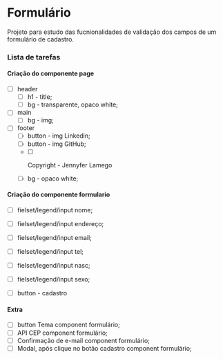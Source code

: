# Formulário

Projeto para estudo das fucnionalidades de validação dos campos de um formulário de cadastro. 

### Lista de tarefas

#### Criação do componente page
  - [ ] header 
      - [ ] h1 - title;
      - [ ] bg - transparente, opaco white;
  - [ ] main 
      - [ ] bg - img;
  - [ ] footer 
      - [ ] button - img Linkedin;
      - [ ] button - img GitHub;
      - [ ] <p> Copyright - Jennyfer Lamego</p>
      - [ ] bg - opaco white;

#### Criação do componente formulario
  - [ ] fielset/legend/input nome;
  - [ ] fielset/legend/input endereço;
  - [ ] fielset/legend/input email;
  - [ ] fielset/legend/input tel;
  - [ ] fielset/legend/input nasc;
  - [ ] fielset/legend/input sexo;
  - [ ] button - cadastro


#### Extra

- [ ] button Tema component formulário;
- [ ] API CEP component formulário;
- [ ] Confirmação de e-mail component formulário;
- [ ] Modal, após clique no botão cadastro component formulário;
